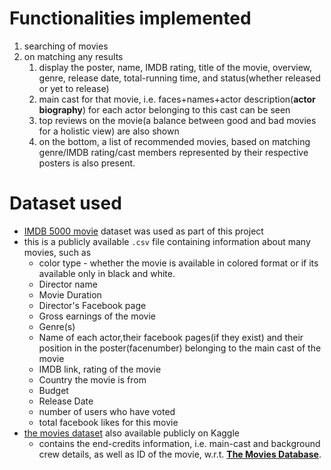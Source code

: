 # Functionalities implemented<a name="funcitonalities"></a>

1. searching of movies
2. on matching any results
   1. display the poster, name, IMDB rating, title of the movie, overview, genre, release date, total-running time, and status(whether released or yet to release)
   2. main cast for that movie, i.e. faces+names+actor description(**actor biography**) for each actor belonging to this cast can be seen
   3. top reviews on the movie(a balance between good and bad movies for a holistic view) are also shown
   4. on the bottom, a list of recommended movies, based on matching genre/IMDB rating/cast members represented by their respective posters is also present.





# Dataset used<a name="dataset"></a>

* [IMDB 5000 movie](https://www.kaggle.com/carolzhangdc/imdb-5000-movie-dataset) dataset was used as part of this project
* this is a publicly available `.csv` file containing information about many movies, such as 
  * color type - whether the movie is available in colored format or if its available only in black and white.
  * Director name
  * Movie Duration
  * Director's Facebook page
  * Gross earnings of the movie
  * Genre(s)
  * Name of each actor,their facebook pages(if they exist) and their position in the poster(facenumber) belonging to the main cast of the movie
  * IMDB link, rating of the movie
  * Country the movie is from
  * Budget
  * Release Date
  * number of users who have voted
  * total facebook likes for this movie
* [the movies dataset](https://www.kaggle.com/rounakbanik/the-movies-dataset) also available publicly on Kaggle
  * contains the end-credits information, i.e. main-cast and background crew details, as well as ID of the movie, w.r.t. **[The Movies Database](https://www.themoviedb.org/)**.